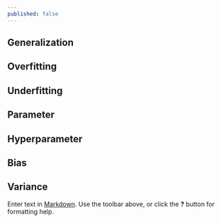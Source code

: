 ```yaml
---
published: false
---
```

## Generalization

## Overfitting

## Underfitting

## Parameter

## Hyperparameter

## Bias

## Variance





Enter text in [Markdown](http://daringfireball.net/projects/markdown/). Use the toolbar above, or click the **?** button for formatting help.
